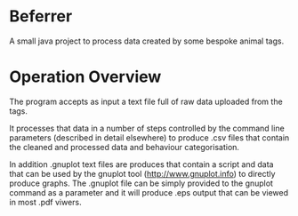 # Beferrer
A small java project to process data created by some bespoke animal tags.

# Operation Overview
The program accepts as input a text file full of raw data uploaded from the tags. 

It processes that data in a number of steps controlled by the command line parameters (described in detail elsewhere) to produce .csv files that contain the cleaned and processed data and behaviour categorisation. 

In addition .gnuplot text files are produces that contain a script and data that can be used by the gnuplot tool (http://www.gnuplot.info) to directly produce graphs. The .gnuplot file can be simply provided to the gnuplot command as a parameter and it will produce .eps output that can be viewed in most .pdf viwers.




